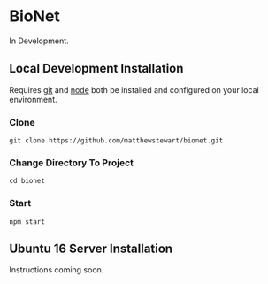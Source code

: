 # BioNet
In Development.

## Local Development Installation
Requires [git](https://git-scm.com/downloads) and [node](https://nodejs.org/en/download/) both be installed and configured on your local environment.

### Clone 
```
git clone https://github.com/matthewstewart/bionet.git
```

### Change Directory To Project
```
cd bionet
```

### Start
```
npm start
```

## Ubuntu 16 Server Installation
Instructions coming soon.